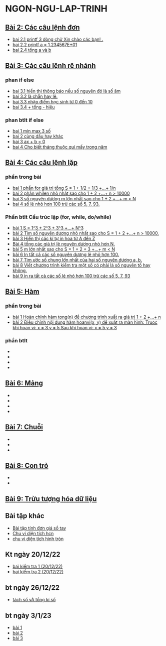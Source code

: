 # NGON-NGU-LAP-TRINH

## [Bài 2: Các câu lệnh đơn](https://hoctructuyencntt.github.io/NNLT/Bai02.html)

- [ bai 2.1 printf 3 dòng chữ Xin chào các bạn! .](https://www.jdoodle.com/a/5u8m)
- [ bai 2.2  printf a = 1.234567E+01](https://www.jdoodle.com/a/5u8q)
- [ bai 2.4  tổng  a và b](https://www.jdoodle.com/a/5v8e)

## [Bài 3: Các câu lệnh rẽ nhánh](https://hoctructuyencntt.github.io/NNLT/Bai03.html)

### phan if else

- [bai 3.1  hiển thị thông báo nếu số nguyên đó là số âm](https://www.jdoodle.com/a/5wqK)  
- [bai 3.2  là chẵn hay lẻ.](https://www.jdoodle.com/a/5Ax9)
- [bai 3.3 nhập điểm học sinh từ 0 đến 10 ](https://www.jdoodle.com/a/5AwZ)
- [bai 3.4  + tổng - hiệu](https://www.jdoodle.com/a/5Ayr )

### phan btlt if else

- [bai 1 min max 3 số](https://www.jdoodle.com/a/5B28)
- [bai 2 cùng dấu hay khác](https://www.jdoodle.com/a/5B22)
- [bai 3 ax + b = 0](https://www.jdoodle.com/a/5B2n)
- [bai 4 Cho biết tháng thuộc quí mấy trong năm ](https://www.jdoodle.com/a/5B2l)

## [Bài 4: Các câu lệnh lặp](https://hoctructuyencntt.github.io/NNLT/Bai04.html)

### phần trong bài

- [bai 1 phần for  giá trị tổng S = 1 + 1/2 + 1/3 +...+ 1/n](https://www.jdoodle.com/a/5F1Z)
- [bai 2 phần whilen nhỏ nhất sao cho 1 + 2 +...+ n > 10000](https://www.jdoodle.com/a/5G1Z)
- [bai 3 số nguyên dương m lớn nhất sao cho 1 + 2 +...+ m > N ]()
- [bai 4 số lẻ nhỏ hơn 100 trừ các số 5, 7, 93. ](https://www.jdoodle.com/a/5Gyl)

### Phần btlt Cấu trúc lặp (for, while, do/while)

- [bài 1 S = 1^3 + 2^3 + 3^3 +...+ N^3](https://www.jdoodle.com/a/5Gyo)
- [bài 2 Tìm số nguyên dương nhỏ nhất sao cho S = 1 + 2 +...+ n > 10000.](https://www.jdoodle.com/a/5FU9)
- [bài 3  Hiển thị các kí tự in hoa từ A đến Z](https://www.jdoodle.com/a/5FU2)
- [Bài 4 tổng các giá trị lẻ nguyên dương nhỏ hơn N.](https://www.jdoodle.com/a/5Gyx)
- [bài 5 m lớn nhất sao cho S = 1 + 2 + 3 +…+ m < N](https://www.jdoodle.com/a/5GzN)
- [bài 6 In tất cả các số nguyên dương lẻ nhỏ hơn 100.](https://www.jdoodle.com/a/5GA8)
- [bài 7 Tìm ước số chung lớn nhất của hai số nguyên dương a, b.](https://www.jdoodle.com/a/5GA0)
- [bài 8  Viết chương trình kiểm tra một số có phải là số nguyên tố hay không.](https://www.jdoodle.com/a/5GAb)
- [bài 9 in ra tất cả các số lẻ nhỏ hơn 100 trừ các số 5, 7, 93](https://www.jdoodle.com/a/5Gyl)


## [Bài 5: Hàm](https://hoctructuyencntt.github.io/NNLT/Bai05.html)
### phần trong bài
- [bài 1 Hoàn chỉnh hàm tong(n) để chương trình xuất ra giá trị 1 + 2 +...+ n](https://www.jdoodle.com/a/5HAp)
- [bài 2 Điều chỉnh nội dung hàm hoanvi(x, y) để xuất ra màn hình:
Truoc khi hoan vi: x = 3 y = 5
Sau khi hoan vi: x = 5 y = 3]()
### phần btlt
- []()
- []()
- []()
- []()

## [Bài 6: Mảng](https://hoctructuyencntt.github.io/NNLT/Bai06.html)

- []()
- []()
- []()
- []()

## [Bài 7: Chuỗi](https://hoctructuyencntt.github.io/NNLT/Bai07.html)
- []()
- []()
- []()


## [Bài 8: Con trỏ](https://hoctructuyencntt.github.io/NNLT/Bai08.html)

- []()
- []()




## [Bài 9: Trừu tượng hóa dữ liệu](https://hoctructuyencntt.github.io/NNLT/Bai09.html)





## Bài tập khác
- [ Bài tập tính đơn giá sổ tay](https://www.jdoodle.com/a/5ydx)
- [ Chu vi diện tích hcn](https://www.jdoodle.com/a/5wfi)
- [ chu vi diện tích hình tròn](https://www.jdoodle.com/a/5wrx)
## Kt ngày 20/12/22
- [ baì kiểm tra 1 (20/12/22)](https://www.jdoodle.com/a/5F2e)
- [ baì kiểm tra 2 (20/12/22)](https://www.jdoodle.com/a/5F2p)
## bt ngày 26/12/22
- [tách số vÀ tổng kí số](https://www.jdoodle.com/a/5FUt)
## bt ngày 3/1/23
- [bài 1]()
- [bài 2]()
- [bài 3]()
